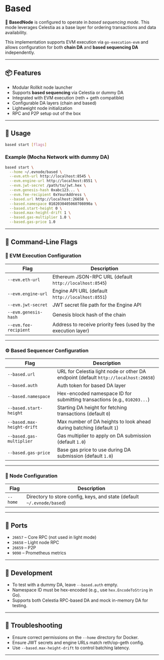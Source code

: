 # Based

🚀 **BasedNode** is configured to operate in *based sequencing mode*. This mode leverages Celestia as a base layer for ordering transactions and data availability.

This implementation supports EVM execution via `go-execution-evm` and allows configuration for both **chain DA** and **based sequencing DA** independently.

---

## 📦 Features

- Modular Rollkit node launcher
- Supports **based sequencing** via Celestia or dummy DA
- Integrated with EVM execution (reth + geth compatible)
- Configurable DA layers (chain and based)
- Lightweight node initialization
- RPC and P2P setup out of the box

---

## 🔧 Usage

```bash
based start [flags]
```

### Example (Mocha Network with dummy DA)

```bash
based start \
  --home ~/.evnode/based \
  --evm.eth-url http://localhost:8545 \
  --evm.engine-url http://localhost:8551 \
  --evm.jwt-secret /path/to/jwt.hex \
  --evm.genesis-hash 0xabc123... \
  --evm.fee-recipient 0xYourAddress \
  --based.url http://localhost:26658 \
  --based.namespace 0102030405060708090a \
  --based.start-height 0 \
  --based.max-height-drift 1 \
  --based.gas-multiplier 1.0 \
  --based.gas-price 1.0
```

---

## 💠 Command-Line Flags

### 🧐 EVM Execution Configuration

| Flag | Description |
|------|-------------|
| `--evm.eth-url` | Ethereum JSON-RPC URL (default `http://localhost:8545`) |
| `--evm.engine-url` | Engine API URL (default `http://localhost:8551`) |
| `--evm.jwt-secret` | JWT secret file path for the Engine API |
| `--evm.genesis-hash` | Genesis block hash of the chain |
| `--evm.fee-recipient` | Address to receive priority fees (used by the execution layer) |

---

### ⚙️ Based Sequencer Configuration

| Flag | Description |
|------|-------------|
| `--based.url` | URL for Celestia light node or other DA endpoint (default `http://localhost:26658`) |
| `--based.auth` | Auth token for based DA layer |
| `--based.namespace` | Hex-encoded namespace ID for submitting transactions (e.g., `010203...`) |
| `--based.start-height` | Starting DA height for fetching transactions (default `0`) |
| `--based.max-height-drift` | Max number of DA heights to look ahead during batching (default `1`) |
| `--based.gas-multiplier` | Gas multiplier to apply on DA submission (default `1.0`) |
| `--based.gas-price` | Base gas price to use during DA submission (default `1.0`) |

---

### 📁 Node Configuration

| Flag | Description |
|------|-------------|
| `--home` | Directory to store config, keys, and state (default `~/.evnode/based`) |

---

## 📡 Ports

- `26657` – Core RPC (not used in light mode)
- `26658` – Light node RPC
- `26659` – P2P
- `9090` – Prometheus metrics

---

## 🧪 Development

- To test with a dummy DA, leave `--based.auth` empty.
- Namespace ID must be hex-encoded (e.g., use `hex.EncodeToString` in Go).
- Supports both Celestia RPC-based DA and mock in-memory DA for testing.

---

## 🚠 Troubleshooting

- Ensure correct permissions on the `--home` directory for Docker.
- Ensure JWT secrets and engine URLs match reth/op-geth config.
- Use `--based.max-height-drift` to control batching latency.

---
